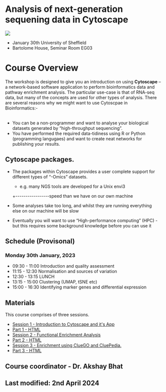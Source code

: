 # Analysis of next-generation sequening data in **Cytoscape**

![](sbc.png)

- January 30th University of Sheffield
- Bartolome House, Seminar Room EG03

# Course Overview

The workshop is designed to give you an introduction on using **Cytoscape** – a network-based software application to perform bioinformatics data and pathway enrichment analysis. The particular use-case is that of RNA-seq data, but many of the concepts are used for other types of analysis. There are several reasons why we might want to use Cytoscpae in Bioinformatics:- <br></br>
* You can be a non-programmer and want to analyse your biological datasets generated by “high-throughput sequencing”.
* You have performed the required data-tidiness using R or Python (programming langugaes) and want to create neat networks for publishing your results. 

## Cytoscape packages.
* The packages within Cytoscape provides a user complete support for different types of “-Omics” datasets. 
  *	e.g. many NGS tools are developed for a Unix envi3
  
  +-----------------speed than we have on our own machine
*	Some analyses take too long, and whilst they are running everything else on our machine will be slow
*	Eventually you will want to use “High-performance computing” (HPC) - but this requires some background knowledge before you can use it


## Schedule (Provisonal)

### Monday 30th January, 2023


- 09:30 - 11:00 Introduction and quality assessment
- 11:15 - 12:30 Normalisation and sources of variation
- 12:30 - 13:15 LUNCH
- 13:15 - 15:00 Clustering (UMAP, tSNE etc)
- 15:00 - 16:30 Identifying marker genes and differential expression

## Materials

This course comprises of three sessions. 
- [Session 1 - Introduction to Cytoscape and it's App](session1.Rmd)
- [Part 1 - HTML](session1.nb.html)
- [Session 2 - Functional Enrichment Analysis](session2.Rmd)
- [Part 2 - HTML](session2.nb.html)
- [Session 3 - Enrichment using ClueGO and CluePedia.](session3.Rmd)
- [Part 3 - HTML](session3.nb.html)

## Course coordinator - Dr. Akshay Bhat
## Last modified: 2nd April 2024
